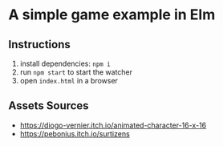 # A simple game example in Elm

## Instructions

1. install dependencies: `npm i`
2. run `npm start` to start the watcher
3. open `index.html` in a browser

## Assets Sources

- https://diogo-vernier.itch.io/animated-character-16-x-16
- https://pebonius.itch.io/surtizens
